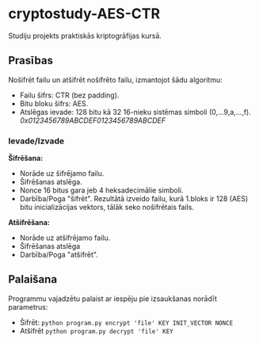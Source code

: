 # cryptostudy-AES-CTR
Studiju projekts praktiskās kriptogrāfijas kursā.

## Prasības
Nošifrēt failu un atšifrēt nošifrēto failu, izmantojot šādu algoritmu:
- Failu šifrs: CTR (bez padding).
- Bitu bloku šifrs: AES.
- Atslēgas ievade: 128 bitu kā 32 16-nieku sistēmas simboli (0,...9,a,...,f). <i>0x0123456789ABCDEF0123456789ABCDEF</i>

### Ievade/Izvade
<b>Šifrēšana:</b>
- Norāde uz šifrējamo failu.
- Šifrēšanas atslēga.
- Nonce 16 bitus gara jeb 4 heksadecimālie simboli.
- Darbība/Poga "šifrēt".
Rezultātā izveido failu, kurā 1.bloks ir 128 (AES) bitu
inicializācijas vektors, tālāk seko nošifrētais fails.

<b>Atšifrēšana:</b>
- Norāde uz atšifrējamo failu.
- Šifrēšanas atslēga
- Darbība/Poga "atšifrēt".

## Palaišana
Programmu vajadzētu palaist ar iespēju pie izsaukšanas norādīt parametrus:
- Šifrēt: `python program.py encrypt 'file' KEY INIT_VECTOR NONCE`
- Atšifrēt `python program.py decrypt 'file' KEY`
